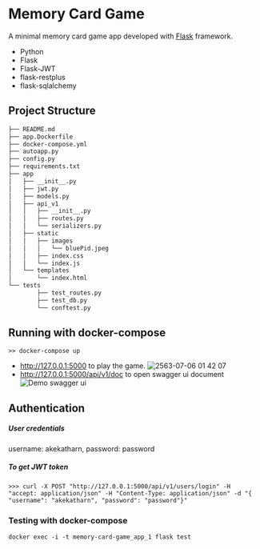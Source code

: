# Memory Card Game
A minimal memory card game app developed with [Flask](http://flask.pocoo.org/) framework.

* Python
* Flask
* Flask-JWT
* flask-restplus
* flask-sqlalchemy

## Project Structure
  ```sh
  ├── README.md
  ├── app.Dockerfile
  ├── docker-compose.yml
  ├── autoapp.py
  ├── config.py
  ├── requirements.txt
  ├── app
  │   ├── __init__.py
  │   ├── jwt.py 
  │   ├── models.py 
  │   ├── api_v1
  │   │   ├── __init__.py
  │   │   ├── routes.py
  │   │   └── serializers.py
  │   ├── static
  │   │   ├── images
  │   │   │   └── bluePid.jpeg
  │   │   ├── index.css
  │   │   └── index.js
  │   └── templates
  │       └── index.html
  └── tests
          ├── test_routes.py
          ├── test_db.py
          └── conftest.py
  ```

## Running with docker-compose
```
>> docker-compose up
```
* http://127.0.0.1:5000 to play the game.
![2563-07-06 01 42 07](https://user-images.githubusercontent.com/12784602/86539837-031d3980-bf2a-11ea-8272-b7ef31d4aa67.gif)
* http://127.0.0.1:5000/api/v1/doc to open swagger ui document
![Demo swagger ui](https://user-images.githubusercontent.com/12784602/86539802-b6396300-bf29-11ea-94c7-a4ba442eadbe.png)


## Authentication
##### User credentials
username: akekatharn, password: password

##### To get JWT token

```
>>> curl -X POST "http://127.0.0.1:5000/api/v1/users/login" -H "accept: application/json" -H "Content-Type: application/json" -d "{ "username": "akekatharn", "password": "password"}"
```


### Testing with docker-compose
```
docker exec -i -t memory-card-game_app_1 flask test
```

